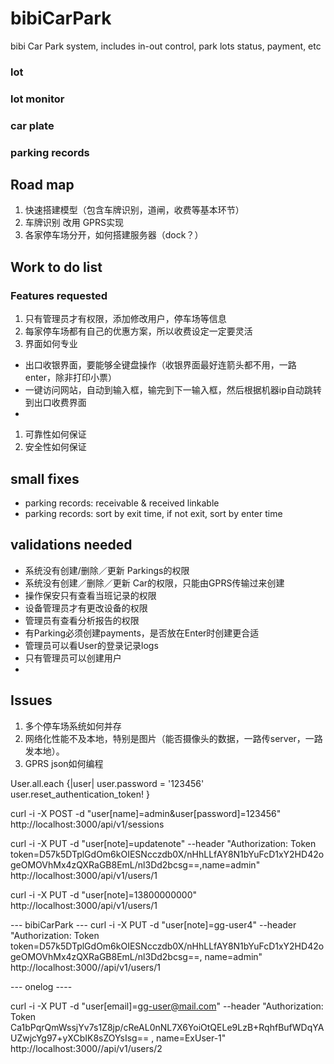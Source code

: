 # bibiCarPark
bibi Car Park system, includes in-out control, park lots status, payment, etc

### lot
### lot monitor
### car plate
### parking records

## Road map
1. 快速搭建模型（包含车牌识别，道闸，收费等基本环节）
1. 车牌识别 改用 GPRS实现
1. 各家停车场分开，如何搭建服务器（dock？）

## Work to do list
### Features requested
1. 只有管理员才有权限，添加修改用户，停车场等信息
1. 每家停车场都有自己的优惠方案，所以收费设定一定要灵活
1. 界面如何专业
 - 出口收银界面，要能够全键盘操作（收银界面最好连箭头都不用，一路enter，除非打印小票）
 - 一键访问网站，自动到输入框，输完到下一输入框，然后根据机器ip自动跳转到出口收费界面
 -
1. 可靠性如何保证
1. 安全性如何保证

## small fixes
 - parking records: receivable & received linkable
 - parking records: sort by exit time, if not exit, sort by enter time

## validations needed
 - 系统没有创建/删除／更新 Parkings的权限
 - 系统没有创建／删除／更新 Car的权限，只能由GPRS传输过来创建
 - 操作保安只有查看当班记录的权限
 - 设备管理员才有更改设备的权限
 - 管理员有查看分析报告的权限
 - 有Parking必须创建payments，是否放在Enter时创建更合适
 - 管理员可以看User的登录记录logs
 - 只有管理员可以创建用户
 -

## Issues
1. 多个停车场系统如何并存
1. 网络化性能不及本地，特别是图片（能否摄像头的数据，一路传server，一路发本地）。
1. GPRS json如何编程


User.all.each {|user|
  user.password = '123456'
  user.reset_authentication_token!
}


curl -i -X POST -d "user[name]=admin&user[password]=123456" http://localhost:3000/api/v1/sessions


curl -i -X PUT -d "user[note]=updatenote" --header "Authorization: Token token=D57k5DTplGdOm6kOIESNcczdb0X/nHhLLfAY8N1bYuFcD1xY2HD42ogeOMOVhMx4zQXRaGB8EmL/nl3Dd2bcsg==,name=admin" http://localhost:3000/api/v1/users/1

curl -i -X PUT -d "user[note]=13800000000" http://localhost:3000/api/v1/users/1

--- bibiCarPark ---
curl -i -X PUT -d "user[note]=gg-user4" --header "Authorization: Token token=D57k5DTplGdOm6kOIESNcczdb0X/nHhLLfAY8N1bYuFcD1xY2HD42ogeOMOVhMx4zQXRaGB8EmL/nl3Dd2bcsg==,  name=admin" http://localhost:3000//api/v1/users/1


--- onelog ----

curl -i -X PUT -d "user[email]=gg-user@mail.com" --header "Authorization: Token Ca1bPqrQmWssjYv7s1Z8jp/cReAL0nNL7X6YoiOtQELe9LzB+RqhfBufWDqYAUZwjcYg97+yXCbIK8sZOYsIsg== ,   name=ExUser-1" http://localhost:3000//api/v1/users/2  
